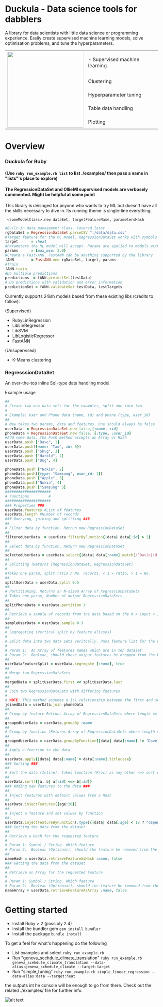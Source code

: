 # Duckula - Data science tools for dabblers

A library for data scientists with little data science or programming experience. Easily create supervised machine learning models, solve optimisation problems, and tune the hyperparameters. 

<table style='border:none;'>
<tr><td rowspan=5><img src="https://github.com/user-attachments/assets/72bca2ca-352c-4516-b5dd-b4cd3b45f67f" height="250" /></td><td>- Supervised machine learning </td></tr>
<tr><td> Clustering </td></tr>
<tr><td> Hyperparameter tuning </td></tr>
<tr><td> Table data handling</td></tr>
<tr><td> Plotting</td></tr>
</table>

# Overview

### Duckula for Ruby

#### (Use `ruby run_example.rb list` to list ./examples/ then pass a name in "lists"'s place to explore)
#### The RegressionDataSet and OllieMl supervised models are verbosely commented. Might be helpful at some point

This library is deisnged for anyone who wants to try ML but doesn't have all the skills necessary to dive in. Its running theme is single-line everything.

` <someModelClass>.new dataSet, targetFeatureName, parametersHash`

```ruby
#Built-in data management class. Covered later
rgDataSet = RegressionDataSet.parseCSV "./data/data.csv"
#Target feature for the ML model. RegressionDataSet works with symbols by default
target      = :heat
#Parameters the ML model will accept. Params are applied to models with virtual methods
params      = {max_mse: 2.0}
#Create a Fast-ANN. FastANN can be anything supported by the library
fANN        = FastANN.new rgDataSet, target, params
#Train
fANN.train
#Do multiple predictions
predictions  = fANN.preidctSet(testData)
# Do predictions with validation and error information
predictionSet = fANN.validateSet testData, testTargets
```

Currently supports 24ish models based from these existing libs (credits to follow):

  (Supervised)
  - RubyLinRegression
  - LibLinRegressor
  - LibSVM
  - LibLogisticRegressor
  - FastANN
  
  (Unsupervised)
  - K-Means clustering

### RegresssionDataSet

An over-the-top inline Sql-type data handling model.

Example usage
```ruby
##
# Create two new data sets for the examples, split one into two.
#
# Example: User and Phone data (name, id) and phone (type, user_id)
##
# New takes two params, data and features. One should always be false
userData  = RegressionDataSet.new false,[:name, :id]
phoneData = RegressionDataSet.new false, [:type, :user_id]
#Add some data. The Push method accepts an Array or Hash
userData.push ["Dave", 1]
userData.push({name: "Tam", id: 5})
userData.push ["Shug", 3]
userData.push ["Harold", 2]
userData.push ["Dug", 4]

phoneData.push ["Nokia", 2]
phoneData.push({type: "Samsung", user_id: 1})
phoneData.push ["Apple", 3]
phoneData.push["Nokia", 4]
phoneData.push ["Samsung" 5]
#####################
# Functions         #
#####################
### Properties ###
userData.features #List of features
userData.length #Number of records
### Querying, joining and splitting ###
##
# Filter data by function. Retrun new RegressionDataSet
##
filteredUserData  = userData.filterByFunction{|data| data[:id] > 2}
##
# Select data by function. Return new RegressionDataSet
##
selectedUserData = userData.select{|data| data[:name].match(/^Dav(e|id)$/)
##
# Splitting (Returns [RegressionDataSet, RegressionDataSet]
#
#Takes one param, split ratio / No. records. < 1 = ratio, > 1 = No.
##
splitUserData = userData.split 0.5
##
# Partitioning. Returns an N-sized Array of RegressionDataSets
# Takes one param, Number of output RegressionDataSets
##
splitPhoneData = userData.partition 3
##
# Retrieve a sample of records from the data based on the 0 < input < 1 passed parameter
##
sampleUserData = userData.sample 0.3
##
# Segregating (Vertical split by feature aliases)
#
# Split data into two data sets veritcally. Pass feature list for the output.
#
# Param 1:  An Array of features names which are in teh dataset
# Param 2:  Boolean, should these output features be dropped from the base dataset?
##
userDataFeatureSplit = userData.segregate [:name], true
##
# Merge two RegressionDataSets
##
mergedData = splitUserData.first << splitUserData.last
##
# Join two RegressionDataSets with differing features
#
# NOTE: This method assumes a 1:1 relationship between the first and second sets' row ID
joinedData = userData.join phoneData
##
# Group by feature Retruns Array of RegressionDataSets where length == dataset.<feature> unique values length
##
groupedUserData = userData.groupBy :name
##
# Group by function (Returns Array of RegressionDataSets where length == dataset.<feature> unique values length
##
groupedUserData = userData.groupByFunction{|data| data[:name] != "Dave"}
##
# Apply a function to the data
##
userData.apply{|data| data[:name] = data[:name].titlecase}
### Sorting ###
##
# Sort the data (Inline). Takes function (Proc) as any other <=> sort operator use
##
userData.sort!{|a, b| a[:id] <=> b[:id]} 
### Adding new features to the data ###
## 
# Inject features with default values from a Hash
##
userData.injectFeatures({age:20})
##
# Inject a feature and set values by function
##
userData.injectFeatureByFunction(:type){|data| data[:age] < 18 ? "dependent" : "adult"}
### Getting the data from the dataset
##
# Retrieve a Hash for the requested feature
#
# Param 1: Symbol / String. Which feature
# Param 2:  Boolean (Optional), should the feature be removed from the dataset?
##
nameHash = userData.retrieveFeatureAsHash :name, false
### Getting the data from the dataset
##
# Retrieve an Array for the requested feature
#
# Param 1: Symbol / String. Which feature
# Param 2:  Boolean (Optionaal), should the feature be removed from the dataset?
nameArray = userData.retrieveFeatureAsArray :name, false
```
# Getting started

- Install Ruby > 2 (possibly 2.4)
- Install the bundler gem `gem install bundler`
- Install the package `bundle install`

To get a feel for what's happening do the following

- List examples and select `ruby run_example.rb`
- Run "geneva_scehdule_climate_translation" `ruby run_example.rb geneva_scehdule_climate_translation --data-alias:geneva_schedule_climate --target:target`
- Run "simple_tuning" `ruby run_example.rb simple_linear_regression --data-alias:data --target:heat`

the outputs int he console will be enough to go from there. Check out the related ./examples/ file for further info.

![alt text](https://i.imgur.com/uR007Cv.png "Sample console output")


